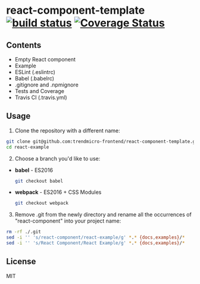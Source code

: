 # react-component-template [![build status](https://travis-ci.org/trendmicro-frontend/react-component-template.svg?branch=master)](https://travis-ci.org/trendmicro-frontend/react-component-template) [![Coverage Status](https://coveralls.io/repos/github/trendmicro-frontend/react-component-template/badge.svg?branch=master)](https://coveralls.io/github/trendmicro-frontend/react-component-template?branch=master)

## Contents

- Empty React component
- Example
- ESLint (.eslintrc)
- Babel (.babelrc)
- .gitignore and .npmignore
- Tests and Coverage
- Travis CI (.travis.yml)

## Usage

1. Clone the repository with a different name:
  ```sh
  git clone git@github.com:trendmicro-frontend/react-component-template.git react-example
  cd react-example
  ```

2. Choose a branch you'd like to use:
 
 * <b>babel</b> - ES2016
   ```sh
   git checkout babel
   ```
 
 * <b>webpack</b> - ES2016 + CSS Modules
   ```sh
   git checkout webpack
   ```

3. Remove .git from the newly directory and rename all the occurrences of "react-component" into your project name:
  ```sh
  rm -rf ./.git
  sed -i '' 's/react-component/react-example/g' *.* {docs,examples}/*
  sed -i '' 's/React Component/React Example/g' *.* {docs,examples}/*
  ```

## License

MIT
